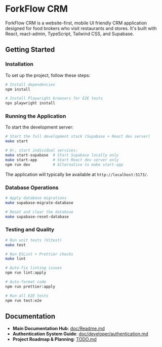 # ForkFlow CRM

ForkFlow CRM is a website-first, mobile UI friendly CRM application designed for food brokers who visit restaurants and stores. It's built with React, react-admin, TypeScript, Tailwind CSS, and Supabase.

## Getting Started

### Installation

To set up the project, follow these steps:

```bash
# Install dependencies
npm install

# Install Playwright browsers for E2E tests
npx playwright install
```

### Running the Application

To start the development server:

```bash
# Start the full development stack (Supabase + React dev server)
make start

# Or, start individual services:
make start-supabase  # Start Supabase locally only
make start-app       # Start React dev server only
npm run dev          # Alternative to make start-app
```

The application will typically be available at `http://localhost:5173/`.

### Database Operations

```bash
# Apply database migrations
make supabase-migrate-database

# Reset and clear the database
make supabase-reset-database
```

### Testing and Quality

```bash
# Run unit tests (Vitest)
make test

# Run ESLint + Prettier checks
make lint

# Auto-fix linting issues
npm run lint:apply

# Auto-format code
npm run prettier:apply

# Run all E2E tests
npm run test:e2e
```

## Documentation

*   **Main Documentation Hub**: [doc/Readme.md](doc/Readme.md)
*   **Authentication System Guide**: [doc/developer/authentication.md](doc/developer/authentication.md)
*   **Project Roadmap & Planning**: [TODO.md](TODO.md)
